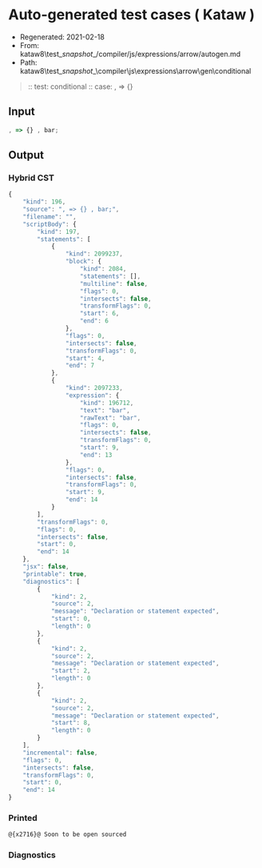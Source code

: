 # Auto-generated test cases ( Kataw )
- Regenerated: 2021-02-18
- From: kataw8\test\__snapshot__/compiler/js/expressions/arrow/autogen.md
- Path: kataw8\test\__snapshot__\compiler\js\expressions\arrow\gen\conditional
> :: test: conditional
> :: case: , => {}
## Input

`````js
, => {} , bar;
`````

## Output


### Hybrid CST


```javascript
{
    "kind": 196,
    "source": ", => {} , bar;",
    "filename": "",
    "scriptBody": {
        "kind": 197,
        "statements": [
            {
                "kind": 2099237,
                "block": {
                    "kind": 2084,
                    "statements": [],
                    "multiline": false,
                    "flags": 0,
                    "intersects": false,
                    "transformFlags": 0,
                    "start": 6,
                    "end": 6
                },
                "flags": 0,
                "intersects": false,
                "transformFlags": 0,
                "start": 4,
                "end": 7
            },
            {
                "kind": 2097233,
                "expression": {
                    "kind": 196712,
                    "text": "bar",
                    "rawText": "bar",
                    "flags": 0,
                    "intersects": false,
                    "transformFlags": 0,
                    "start": 9,
                    "end": 13
                },
                "flags": 0,
                "intersects": false,
                "transformFlags": 0,
                "start": 9,
                "end": 14
            }
        ],
        "transformFlags": 0,
        "flags": 0,
        "intersects": false,
        "start": 0,
        "end": 14
    },
    "jsx": false,
    "printable": true,
    "diagnostics": [
        {
            "kind": 2,
            "source": 2,
            "message": "Declaration or statement expected",
            "start": 0,
            "length": 0
        },
        {
            "kind": 2,
            "source": 2,
            "message": "Declaration or statement expected",
            "start": 2,
            "length": 0
        },
        {
            "kind": 2,
            "source": 2,
            "message": "Declaration or statement expected",
            "start": 8,
            "length": 0
        }
    ],
    "incremental": false,
    "flags": 0,
    "intersects": false,
    "transformFlags": 0,
    "start": 0,
    "end": 14
}
```

### Printed


```javascript
@{x2716}@ Soon to be open sourced
```

### Diagnostics


```javascript

```

